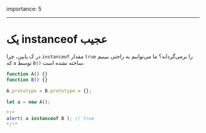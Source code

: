 importance: 5

---

# یک instanceof عجیب

در ک پایین، چرا `instanceof` مقدار `true` را برمی‌گرداند؟ ما می‌توانیم به راحتی ببینیم که `a` توسط `B()` ساخته نشده است.

```js run
function A() {}
function B() {}

A.prototype = B.prototype = {};

let a = new A();

*!*
alert( a instanceof B ); // true
*/!*
```
